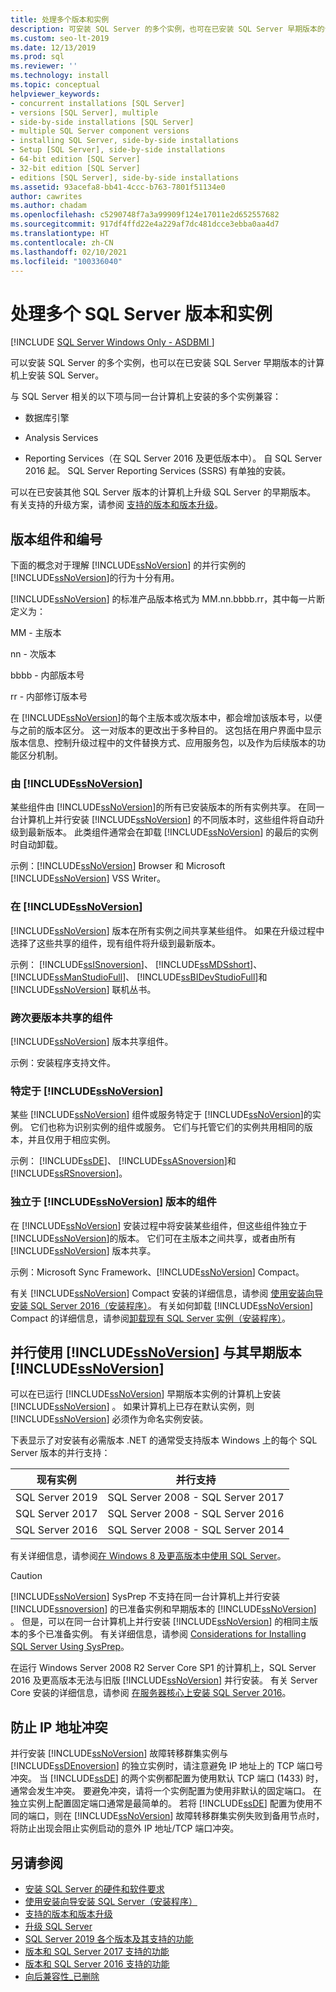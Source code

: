 ```yaml
---
title: 处理多个版本和实例
description: 可安装 SQL Server 的多个实例，也可在已安装 SQL Server 早期版本的计算机上安装 SQL Server。
ms.custom: seo-lt-2019
ms.date: 12/13/2019
ms.prod: sql
ms.reviewer: ''
ms.technology: install
ms.topic: conceptual
helpviewer_keywords:
- concurrent installations [SQL Server]
- versions [SQL Server], multiple
- side-by-side installations [SQL Server]
- multiple SQL Server component versions
- installing SQL Server, side-by-side installations
- Setup [SQL Server], side-by-side installations
- 64-bit edition [SQL Server]
- 32-bit edition [SQL Server]
- editions [SQL Server], side-by-side installations
ms.assetid: 93acefa8-bb41-4ccc-b763-7801f51134e0
author: cawrites
ms.author: chadam
ms.openlocfilehash: c5290748f7a3a99909f124e17011e2d652557682
ms.sourcegitcommit: 917df4ffd22e4a229af7dc481dcce3ebba0aa4d7
ms.translationtype: HT
ms.contentlocale: zh-CN
ms.lasthandoff: 02/10/2021
ms.locfileid: "100336040"
---
```

# <a name="work-with-multiple-versions-and-instances-of-sql-server"></a>处理多个 SQL Server 版本和实例

[!INCLUDE [SQL Server Windows Only - ASDBMI ](../../includes/applies-to-version/sql-windows-only-asdbmi.md)]

可以安装 SQL Server 的多个实例，也可以在已安装 SQL Server 早期版本的计算机上安装 SQL Server。

与 SQL Server 相关的以下项与同一台计算机上安装的多个实例兼容：

- 数据库引擎

- Analysis Services

- Reporting Services（在 SQL Server 2016 及更低版本中）。 自 SQL Server 2016 起。 SQL Server Reporting Services (SSRS) 有单独的安装。 


可以在已安装其他 SQL Server 版本的计算机上升级 SQL Server 的早期版本。 有关支持的升级方案，请参阅 [支持的版本和版本升级](../../database-engine/install-windows/supported-version-and-edition-upgrades.md)。
  
## <a name="version-components-and-numbering"></a>版本组件和编号

 下面的概念对于理解 [!INCLUDE[ssNoVersion](../../includes/ssnoversion-md.md)] 的并行实例的 [!INCLUDE[ssNoVersion](../../includes/ssnoversion-md.md)]的行为十分有用。
  
 [!INCLUDE[ssNoVersion](../../includes/ssnoversion-md.md)] 的标准产品版本格式为 MM.nn.bbbb.rr，其中每一片断定义为：
  
 MM - 主版本  
  
 nn - 次版本  
  
 bbbb - 内部版本号  
  
 rr - 内部修订版本号  
  
 在 [!INCLUDE[ssNoVersion](../../includes/ssnoversion-md.md)]的每个主版本或次版本中，都会增加该版本号，以便与之前的版本区分。 这一对版本的更改出于多种目的。 这包括在用户界面中显示版本信息、控制升级过程中的文件替换方式、应用服务包，以及作为后续版本的功能区分机制。
  
### <a name="components-shared-by-all-versions-of-ssnoversion"></a>由 [!INCLUDE[ssNoVersion](../../includes/ssnoversion-md.md)]

 某些组件由 [!INCLUDE[ssNoVersion](../../includes/ssnoversion-md.md)]的所有已安装版本的所有实例共享。 在同一台计算机上并行安装 [!INCLUDE[ssNoVersion](../../includes/ssnoversion-md.md)] 的不同版本时，这些组件将自动升级到最新版本。 此类组件通常会在卸载 [!INCLUDE[ssNoVersion](../../includes/ssnoversion-md.md)] 的最后的实例时自动卸载。
  
 示例：[!INCLUDE[ssNoVersion](../../includes/ssnoversion-md.md)] Browser 和 Microsoft [!INCLUDE[ssNoVersion](../../includes/ssnoversion-md.md)] VSS Writer。
  
### <a name="components-shared-across-all-instances-of-the-same-major-version-of-ssnoversion"></a>在 [!INCLUDE[ssNoVersion](../../includes/ssnoversion-md.md)]

[!INCLUDE[ssNoVersion](../../includes/ssnoversion-md.md)] 版本在所有实例之间共享某些组件。 如果在升级过程中选择了这些共享的组件，现有组件将升级到最新版本。
  
示例： [!INCLUDE[ssISnoversion](../../includes/ssisnoversion-md.md)]、 [!INCLUDE[ssMDSshort](../../includes/ssmdsshort-md.md)]、 [!INCLUDE[ssManStudioFull](../../includes/ssmanstudiofull-md.md)]、 [!INCLUDE[ssBIDevStudioFull](../../includes/ssbidevstudiofull-md.md)]和 [!INCLUDE[ssNoVersion](../../includes/ssnoversion-md.md)] 联机丛书。
  
### <a name="components-shared-across-minor-versions"></a>跨次要版本共享的组件

[!INCLUDE[ssNoVersion](../../includes/ssnoversion-md.md)] 版本共享组件。
  
示例：安装程序支持文件。
  
### <a name="components-specific-to-an-instance-of-ssnoversion"></a>特定于 [!INCLUDE[ssNoVersion](../../includes/ssnoversion-md.md)]

某些 [!INCLUDE[ssNoVersion](../../includes/ssnoversion-md.md)] 组件或服务特定于 [!INCLUDE[ssNoVersion](../../includes/ssnoversion-md.md)]的实例。 它们也称为识别实例的组件或服务。 它们与托管它们的实例共用相同的版本，并且仅用于相应实例。
  
示例： [!INCLUDE[ssDE](../../includes/ssde-md.md)]、 [!INCLUDE[ssASnoversion](../../includes/ssasnoversion-md.md)]和 [!INCLUDE[ssRSnoversion](../../includes/ssrsnoversion-md.md)]。  
  
### <a name="components-that-are-independent-of-the-ssnoversion-versions"></a>独立于 [!INCLUDE[ssNoVersion](../../includes/ssnoversion-md.md)] 版本的组件

在 [!INCLUDE[ssNoVersion](../../includes/ssnoversion-md.md)] 安装过程中将安装某些组件，但这些组件独立于 [!INCLUDE[ssNoVersion](../../includes/ssnoversion-md.md)]的版本。 它们可在主版本之间共享，或者由所有 [!INCLUDE[ssNoVersion](../../includes/ssnoversion-md.md)] 版本共享。  

示例：Microsoft Sync Framework、[!INCLUDE[ssNoVersion](../../includes/ssnoversion-md.md)] Compact。  
  
有关 [!INCLUDE[ssNoVersion](../../includes/ssnoversion-md.md)] Compact 安装的详细信息，请参阅 [使用安装向导安装 SQL Server 2016（安装程序）](../../database-engine/install-windows/install-sql-server-from-the-installation-wizard-setup.md)。 有关如何卸载 [!INCLUDE[ssNoVersion](../../includes/ssnoversion-md.md)] Compact 的详细信息，请参阅[卸载现有 SQL Server 实例（安装程序）](../../sql-server/install/uninstall-an-existing-instance-of-sql-server-setup.md)。  
  
## <a name="using-ssnoversion-side-by-side-with-previous-versions-of-ssnoversion"></a>并行使用 [!INCLUDE[ssNoVersion](../../includes/ssnoversion-md.md)] 与其早期版本 [!INCLUDE[ssNoVersion](../../includes/ssnoversion-md.md)]

可以在已运行 [!INCLUDE[ssNoVersion](../../includes/ssnoversion-md.md)] 早期版本实例的计算机上安装 [!INCLUDE[ssNoVersion](../../includes/ssnoversion-md.md)] 。 如果计算机上已存在默认实例，则 [!INCLUDE[ssNoVersion](../../includes/ssnoversion-md.md)] 必须作为命名实例安装。  

下表显示了对安装有必需版本 .NET 的通常受支持版本 Windows 上的每个 SQL Server 版本的并行支持：

| 现有实例 | 并行支持| 
|-------------------|----------------------------|
| SQL Server 2019 | SQL Server 2008 - SQL Server 2017| 
| SQL Server 2017 | SQL Server 2008 - SQL Server 2016| 
| SQL Server 2016 | SQL Server 2008 - SQL Server 2014| 

有关详细信息，请参阅[在 Windows 8 及更高版本中使用 SQL Server](https://support.microsoft.com/help/2681562/using-sql-server-in-windows-8-and-later-versions-of-windows-operating)。 

  
> [!CAUTION]  
> [!INCLUDE[ssNoVersion](../../includes/ssnoversion-md.md)] SysPrep 不支持在同一台计算机上并行安装 [!INCLUDE[ssnoversion](../../includes/ssnoversion-md.md)] 的已准备实例和早期版本的 [!INCLUDE[ssNoVersion](../../includes/ssnoversion-md.md)] 。 但是，可以在同一台计算机上并行安装 [!INCLUDE[ssNoVersion](../../includes/ssnoversion-md.md)] 的相同主版本的多个已准备实例。 有关详细信息，请参阅 [Considerations for Installing SQL Server Using SysPrep](../../database-engine/install-windows/considerations-for-installing-sql-server-using-sysprep.md)。  
>
> 在运行 Windows Server 2008 R2 Server Core SP1 的计算机上，SQL Server 2016 及更高版本无法与旧版 [!INCLUDE[ssNoVersion](../../includes/ssnoversion-md.md)] 并行安装。 有关 Server Core 安装的详细信息，请参阅 [在服务器核心上安装 SQL Server 2016](../../database-engine/install-windows/install-sql-server-on-server-core.md)。  
  


## <a name="preventing-ip-address-conflicts"></a>防止 IP 地址冲突

并行安装 [!INCLUDE[ssNoVersion](../../includes/ssnoversion-md.md)] 故障转移群集实例与 [!INCLUDE[ssDEnoversion](../../includes/ssdenoversion-md.md)] 的独立实例时，请注意避免 IP 地址上的 TCP 端口号冲突。 当 [!INCLUDE[ssDE](../../includes/ssde-md.md)] 的两个实例都配置为使用默认 TCP 端口 (1433) 时，通常会发生冲突。 要避免冲突，请将一个实例配置为使用非默认的固定端口。 在独立实例上配置固定端口通常是最简单的。 若将 [!INCLUDE[ssDE](../../includes/ssde-md.md)] 配置为使用不同的端口，则在 [!INCLUDE[ssNoVersion](../../includes/ssnoversion-md.md)] 故障转移群集实例失败到备用节点时，将防止出现会阻止实例启动的意外 IP 地址/TCP 端口冲突。
  
## <a name="see-also"></a>另请参阅

* [安装 SQL Server 的硬件和软件要求](../../sql-server/install/hardware-and-software-requirements-for-installing-sql-server.md)
* [使用安装向导安装 SQL Server（安装程序）](../../database-engine/install-windows/install-sql-server-from-the-installation-wizard-setup.md)
* [支持的版本和版本升级](../../database-engine/install-windows/supported-version-and-edition-upgrades.md)
* [升级 SQL Server](../../database-engine/install-windows/upgrade-sql-server.md)
* [SQL Server 2019 各个版本及其支持的功能](../../sql-server/editions-and-components-of-sql-server-version-15.md) 
* [版本和 SQL Server 2017 支持的功能](../../sql-server/editions-and-components-of-sql-server-2017.md)
* [版本和 SQL Server 2016 支持的功能](../../sql-server/editions-and-components-of-sql-server-2016.md)
* [向后兼容性_已删除](/previous-versions/sql/sql-server-2016/cc280407(v=sql.130))